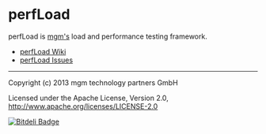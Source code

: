 perfLoad
========

perfLoad is [mgm's](http://www.mgm-tp.com) load and performance testing framework.

* [perfLoad Wiki](https://github.com/mgm-tp/perfload/wiki)
* [perfLoad Issues](https://github.com/mgm-tp/perfload/issues)

---

Copyright (c) 2013 mgm technology partners GmbH

Licensed under the Apache License, Version 2.0,
http://www.apache.org/licenses/LICENSE-2.0


[![Bitdeli Badge](https://d2weczhvl823v0.cloudfront.net/mgm-tp/perfload/trend.png)](https://bitdeli.com/free "Bitdeli Badge")

